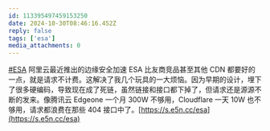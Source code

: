```yaml
---
id: 113395497459153250
date: 2024-10-30T08:46:16.452Z
reply: false
tags: ['esa']
media_attachments: 0
---
```


[#ESA](https://e5n.cc/tags/ESA) 阿里云最近推出的边缘安全加速 ESA 比友商竞品甚至其他 CDN 都要好的一点，就是请求不计费。这解决了我几个玩具的一大烦恼。因为早期的设计，埋下了很多硬编码，导致现在成了死链，虽然链接和接口都下掉了，但请求还是源源不断的发来。像腾讯云 Edgeone 一个月 300W 不够用，Cloudflare 一天 10W 也不够用，请求都浪费在那些 404 接口中了。[https://s.e5n.cc/esa](https://s.e5n.cc/esa)

